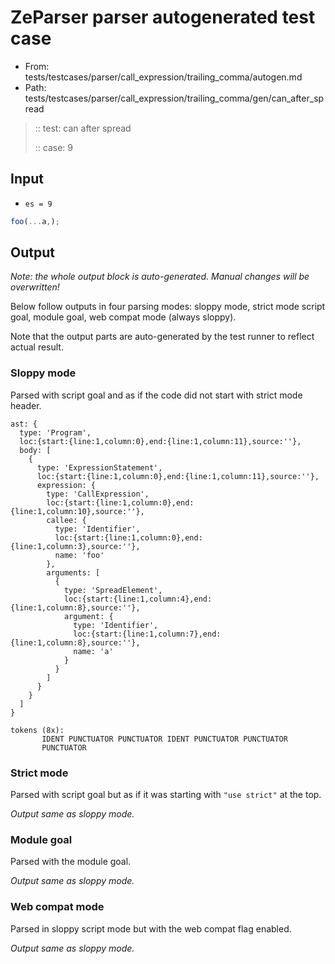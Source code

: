 # ZeParser parser autogenerated test case

- From: tests/testcases/parser/call_expression/trailing_comma/autogen.md
- Path: tests/testcases/parser/call_expression/trailing_comma/gen/can_after_spread

> :: test: can after spread
>
> :: case: 9

## Input

- `es = 9`

`````js
foo(...a,);
`````

## Output

_Note: the whole output block is auto-generated. Manual changes will be overwritten!_

Below follow outputs in four parsing modes: sloppy mode, strict mode script goal, module goal, web compat mode (always sloppy).

Note that the output parts are auto-generated by the test runner to reflect actual result.

### Sloppy mode

Parsed with script goal and as if the code did not start with strict mode header.

`````
ast: {
  type: 'Program',
  loc:{start:{line:1,column:0},end:{line:1,column:11},source:''},
  body: [
    {
      type: 'ExpressionStatement',
      loc:{start:{line:1,column:0},end:{line:1,column:11},source:''},
      expression: {
        type: 'CallExpression',
        loc:{start:{line:1,column:0},end:{line:1,column:10},source:''},
        callee: {
          type: 'Identifier',
          loc:{start:{line:1,column:0},end:{line:1,column:3},source:''},
          name: 'foo'
        },
        arguments: [
          {
            type: 'SpreadElement',
            loc:{start:{line:1,column:4},end:{line:1,column:8},source:''},
            argument: {
              type: 'Identifier',
              loc:{start:{line:1,column:7},end:{line:1,column:8},source:''},
              name: 'a'
            }
          }
        ]
      }
    }
  ]
}

tokens (8x):
       IDENT PUNCTUATOR PUNCTUATOR IDENT PUNCTUATOR PUNCTUATOR
       PUNCTUATOR
`````

### Strict mode

Parsed with script goal but as if it was starting with `"use strict"` at the top.

_Output same as sloppy mode._

### Module goal

Parsed with the module goal.

_Output same as sloppy mode._

### Web compat mode

Parsed in sloppy script mode but with the web compat flag enabled.

_Output same as sloppy mode._
